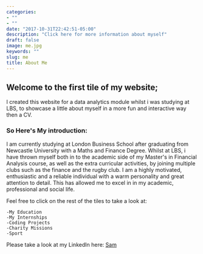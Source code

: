 ```yaml
---
categories:
- ""
- ""
date: "2017-10-31T22:42:51-05:00"
description: "Click here for more information about myself"
draft: false
image: me.jpg
keywords: ""
slug: me
title: About Me
---
```


## **Welcome to the first tile of my website;**

I created this website for a data analytics module whilst i was studying at LBS, to showcase a little about myself in a more fun and interactive way then a CV.

### So Here's My introduction:

I am currently studying at London Business School after graduating from Newcastle University with a Maths and Finance Degree. Whilst at LBS, i have thrown myself both in to the academic side of my Master's in Financial Analysis course, as well as the extra curricular activities, by joining multiple clubs such as the finance and the rugby club. I am a highly motivated, enthusiastic and a reliable individual with a warm personality and great attention to detail. This has allowed me to excel in in my academic, professional and social life. 

Feel free to click on the rest of the tiles to take a look at:

    -My Education
    -My Internships
    -Coding Projects
    -Charity Missions
    -Sport

Please take a look at my LinkedIn here: [Sam](https://www.linkedin.com/samnanda1)